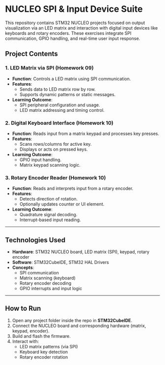 # NUCLEO SPI & Input Device Suite

This repository contains STM32 NUCLEO projects focused on output visualization via an LED matrix and interaction with digital input devices like keyboards and rotary encoders. These exercises integrate SPI communication, GPIO handling, and real-time user input response.

## Project Contents

### 1. LED Matrix via SPI (Homework 09)
- **Function**: Controls a LED matrix using SPI communication.
- **Features**:
  - Sends data to LED matrix row by row.
  - Supports dynamic patterns or static messages.
- **Learning Outcome**:
  - SPI peripheral configuration and usage.
  - LED matrix addressing and timing control.

### 2. Digital Keyboard Interface (Homework 10)
- **Function**: Reads input from a matrix keypad and processes key presses.
- **Features**:
  - Scans rows/columns for active key.
  - Displays or acts on pressed keys.
- **Learning Outcome**:
  - GPIO input handling.
  - Matrix keypad scanning logic.

### 3. Rotary Encoder Reader (Homework 10)
- **Function**: Reads and interprets input from a rotary encoder.
- **Features**:
  - Detects direction of rotation.
  - Optionally updates counter or UI element.
- **Learning Outcome**:
  - Quadrature signal decoding.
  - Interrupt-based input reading.

---

## Technologies Used

- **Hardware**: STM32 NUCLEO board, LED matrix (SPI), keypad, rotary encoder
- **Software**: STM32CubeIDE, STM32 HAL Drivers
- **Concepts**:
  - SPI communication
  - Matrix scanning (keyboard)
  - Rotary encoder decoding
  - GPIO interrupts and input logic

---

## How to Run

1. Open any project folder inside the repo in **STM32CubeIDE**.
2. Connect the NUCLEO board and corresponding hardware (matrix, keypad, encoder).
3. Build and flash the firmware.
4. Interact with:
   - LED matrix patterns (via SPI)
   - Keyboard key detection
   - Rotary encoder rotation
